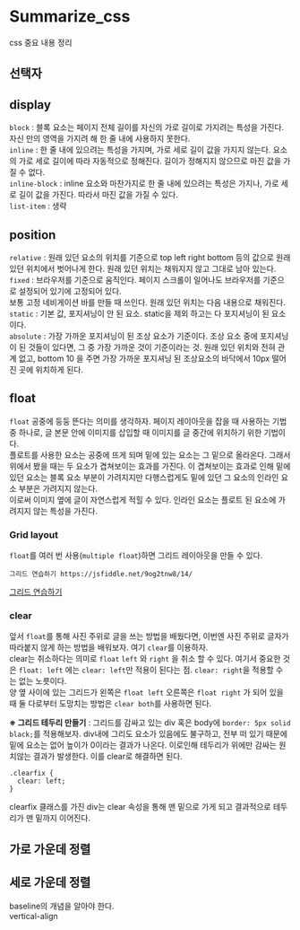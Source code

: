 # Summarize_css
css 중요 내용 정리

## 선택자
## display
  `block` : 블록 요소는 페이지 전체 길이를 자신의 가로 길이로 가지려는 특성을 가진다.   
  자신 만의 영역을 가지려 해 한 줄 내에 사용하지 못한다.  
  `inline` : 한 줄 내에 있으려는 특성을 가지며, 가로 세로 길이 값을 가지지 않는다. 요소의 가로 세로 길이에 따라 자동적으로 정해진다. 길이가 정해지지 않으므로 마진 값을 가질 수 없다.    
  `inline-block` : inline 요소와 마찬가지로 한 줄 내에 있으려는 특성은 가지나, 가로 세로 길이 값을 가진다. 따라서 마진 값을 가질 수 있다.   
  `list-item` : 생략
## position
  `relative` : 원래 있던 요소의 위치를 기준으로 top left right bottom 등의 값으로 원래 있던 위치에서 벗어나게 한다. 원래 있던 위치는 채워지지 않고 그대로 남아 있는다.   
  `fixed` : 브라우저를 기준으로 움직인다. 페이지 스크롤이 일어나도 브라우저를 기준으로 설정되어 있기에 고정되어 있다.    
          보통 고정 네비게이션 바를 만들 때 쓰인다. 원래 있던 위치는 다음 내용으로 채워진다.   
  `static` : 기본 값, 포지셔닝이 안 된 요소. static을 제외 하고는 다 포지셔닝이 된 요소이다.   
  `absolute` : 가장 가까운 포지셔닝이 된 조상 요소가 기준이다. 조상 요소 중에 포지셔닝이 된 것들이 있다면, 그 중 가장 가까운 것이 기준이라는 것. 원래 있던 위치와 전혀 관계 없고, bottom 10 을 주면 가장 가까운 포지셔닝 된 조상요소의 바닥에서 10px 떨어진 곳에 위치하게 된다.
## float
  `float` 공중에 둥둥 뜬다는 의미를 생각하자. 페이지 레이아웃을 잡을 때 사용하는 기법 중 하나로, 글 본문 안에 이미지를 삽입할 때 이미지를 글 중간에 위치하기 위한 기법이다.   
  플로트를 사용한 요소는 공중에 뜨게 되며 밑에 있는 요소는 그 밑으로 올라온다. 그래서 위에서 봤을 때는 두 요소가 겹쳐보이는 효과를 가진다.
  이 겹쳐보이는 효과로 인해 밑에 있던 요소는 블록 요소 부분이 가려지지만 다행스럽게도 밑에 있던 그 요소의 인라인 요소 부분은 가려지지 않는다.   
  이로써 이미지 옆에 글이 자연스럽게 적힐 수 있다. 인라인 요소는 플로트 된 요소에 가려지지 않는 특성을 가진다.
  ### Grid layout
`float`를 여러 번 사용(`multiple float`)하면 그리드 레이아웃을 만들 수 있다.   
```
그리드 연습하기 https://jsfiddle.net/9og2tnw8/14/
``` 
[그리드 연습하기](https://jsfiddle.net/9og2tnw8/14/)
  ### clear   
  앞서 `float`를 통해 사진 주위로 글을 쓰는 방법을 배웠다면, 이번엔 사진 주위로 글자가 따라붙지 않게 하는 방법을 배워보자. 여기 `clear`를 이용하자.   
  clear는 취소하다는 의미로 `float` `left` 와 `right` 을 취소 할 수 있다.
  여기서 중요한 것은 `float: left` 에는 `clear: left`만 적용이 된다는 점. `clear: right`을 적용할 수 는 없는 노릇이다.   
  양 옆 사이에 있는 그리드가 왼쪽은 `float left` 오른쪽은 `float right` 가 되어 있을 때 둘 다로부터 도망치는 방법은 `clear both`를 사용하면 된다.   
  
  **※ 그리드 테두리 만들기** : 그리드를 감싸고 있는 div 혹은 body에 `border: 5px solid black;`를 적용해보자. div내에 그리도 요소가 있음에도 불구하고, 전부 떠 있기 때문에 밑에 요소는 없어 높이가 0이라는 결과가 나온다. 이로인해 테두리가 위에만 감싸는 원치않는 결과가 발생한다. 이를 clear로 해결하면 된다.
  ```
.clearfix {
	clear: left;
}
  ```
  clearfix 클래스를 가진 div는 clear 속성을 통해 맨 밑으로 가게 되고 결과적으로 테두리가 맨 밑까지 이어진다.
  

## 가로 가운데 정렬
## 세로 가운데 정렬
  baseline의 개념을 알아야 한다.   
  vertical-align
